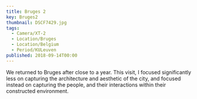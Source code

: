 ```yaml
---
title: Bruges 2
key: Bruges2
thumbnail: DSCF7429.jpg
tags:
  - Camera/XT-2
  - Location/Bruges
  - Location/Belgium
  - Period/KULeuven
published: 2018-09-14T00:00
---
```

We returned to Bruges after close to a year. This visit, I focused significantly less on capturing the architecture and aesthetic of the city, and focused instead on capturing the people, and their interactions within their constructed environment.
